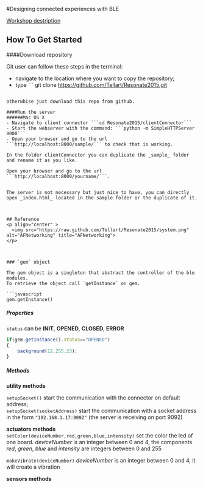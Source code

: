 #Designing connected experiences with BLE 


[Workshop destription](http://resonate.io/2015/education/designing-connected-experiences-with-ble/)


## How To Get Started
####Download repository

Git user can follow these steps in the terminal:

- navigate to the location where you want to copy the repository;
- type ```
git clone https://github.com/Tellart/Resonate2015.git
```

otherwhise just download this repo from github.

####Run the server
######Mac OS X 
- Navigate to client connector ```cd Resonate2015/clientConnector```
- Start the webserver with the command: ```python -m SimpleHTTPServer 8000```
- Open your browser and go to the url ```http://localhost:8000/sample/``` to check that is working.

In the folder clientConnector you can duplicate the _sample_ folder and rename it as you like. 

Open your browser and go to the url ```http://localhost:8000/yourname/```.


The server is not necessary but just nice to have, you can directly open _index.html_ located in the sample folder or the duplicate of it.

 

## Reference
<p align="center" >
  <img src="https://raw.github.com/Tellart/Resonate2015/system.png" alt="AFNetworking" title="AFNetworking">
</p>



### `gem` object

The gem object is a singleton that abstract the controller of the ble modules. 
To retrieve the object call `getInstance` on gem.

```javascript
gem.getInstance()
```


##### Properties
`status`  can be __INIT__, __OPENED__, __CLOSED__, __ERROR__

```javascript
if(gem.getInstance().status=="OPENED")
{
	background(12,255,23);
}

```



##### Methods
__utility methods__  
 
`setupSocket()` 					 start the communication with the connector on default address;  
`setupSocket(socketAddress)`   start the communication with a socket address in the form `"192.168.1.17:9092"` (the server is receiving on port 9092)  

__actuators methods__   
`setColor(deviceNumber,red,green,blue,intensity)` set the color the led of one board. _deviceNumber_ is an integer between 0 and 4, the components _red_, _green_, _blue_ and _intensity_ are integers between 0 and 255

`makeVibrate(deviceNumber)` _deviceNumber_ is an integer between 0 and 4, it will create a vibration

__sensors methods__ 





